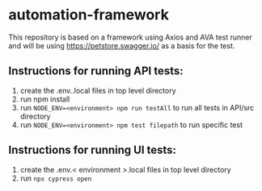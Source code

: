 # automation-framework
This repository is based on a framework using Axios and AVA test runner and will be using https://petstore.swagger.io/ as a basis for the test.

## Instructions for running API tests:
1. create the .env.<environment>.local files in top level directory 
1. run npm install
1. run `NODE_ENV=<environment> npm run testAll` to run all tests in API/src directory
1. run `NODE_ENV=<environment> npm test filepath` to run specific test


## Instructions for running UI tests:
1. create the .env.< environment >.local files in top level directory 
1. run `npx cypress open`
